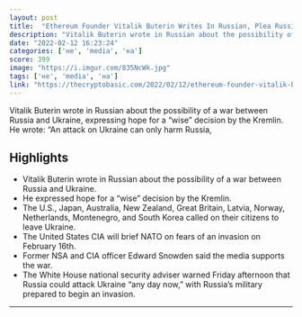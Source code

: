 ```yaml
---
layout: post
title:  "Ethereum Founder Vitalik Buterin Writes In Russian, Plea Russia Not To Go For War"
description: "Vitalik Buterin wrote in Russian about the possibility of a war between Russia and Ukraine, expressing hope for a “wise” decision by the Kremlin. He wrote: “An attack on Ukraine can only harm Russia,"
date: "2022-02-12 16:23:24"
categories: ['не', 'media', 'на']
score: 399
image: "https://i.imgur.com/835NcWk.jpg"
tags: ['не', 'media', 'на']
link: "https://thecryptobasic.com/2022/02/12/ethereum-founder-vitalik-buterin-writes-in-russian-plea-russia-not-to-go-for-war/"
---
```


Vitalik Buterin wrote in Russian about the possibility of a war between Russia and Ukraine, expressing hope for a “wise” decision by the Kremlin. He wrote: “An attack on Ukraine can only harm Russia,

## Highlights

- Vitalik Buterin wrote in Russian about the possibility of a war between Russia and Ukraine.
- He expressed hope for a “wise” decision by the Kremlin.
- The U.S., Japan, Australia, New Zealand, Great Britain, Latvia, Norway, Netherlands, Montenegro, and South Korea called on their citizens to leave Ukraine.
- The United States CIA will brief NATO on fears of an invasion on February 16th.
- Former NSA and CIA officer Edward Snowden said the media supports the war.
- The White House national security adviser warned Friday afternoon that Russia could attack Ukraine “any day now,” with Russia’s military prepared to begin an invasion.

---
